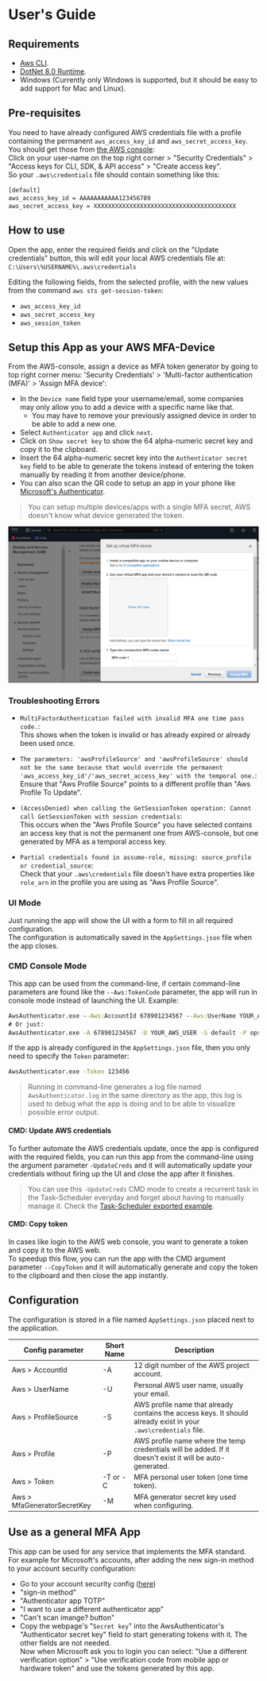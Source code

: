 
# User's Guide


## Requirements
- [Aws CLI](https://aws.amazon.com/cli/).
- [DotNet 8.0 Runtime](https://dotnet.microsoft.com/download).
- Windows (Currently only Windows is supported, but it should be easy to add support for Mac and Linux).


## Pre-requisites
You need to have already configured AWS credentials file 
with a profile containing the permanent `aws_access_key_id` and `aws_secret_access_key`.
You should get those from [the AWS console](https://console.aws.amazon.com/):  
Click on your user-name on the top right corner > "Security Credentials" > "Access keys for CLI, SDK, & API access" > "Create access key".  
So your `.aws\credentials` file should contain something like this:  
```
[default]
aws_access_key_id = AAAAAAAAAAA123456789
aws_secret_access_key = XXXXXXXXXXXXXXXXXXXXXXXXXXXXXXXXXXXXXXXX
```

## How to use
Open the app, enter the required fields and click on the "Update credentials" button,
this will edit your local AWS credentials file at:  
`C:\Users\%USERNAME%\.aws\credentials`  

Editing the following fields, from the selected profile, with the new values from the command `aws sts get-session-token`:
- `aws_access_key_id`
- `aws_secret_access_key`
- `aws_session_token`


## Setup this App as your AWS MFA-Device

From the AWS-console, assign a device as MFA token generator by going to top right corner menu: 
'Security Credentials' > 'Multi-factor authentication (MFA)' > 'Assign MFA device':
- In the `Device name` field type your username/email, some companies may only allow you to add a device with a specific name like that.  
  * You may have to remove your previously assigned device in order to be able to add a new one.  
- Select `Authenticator app` and click `next`.  
- Click on `Show secret key` to show the 64 alpha-numeric secret key and copy it to the clipboard.  
- Insert the 64 alpha-numeric secret key into the `Authenticator secret key` field 
to be able to generate the tokens instead of entering the token manually by reading it from another device/phone.  
- You can also scan the QR code to setup an app in your phone like [Microsoft's Authenticator](https://www.microsoft.com/en/security/mobile-authenticator-app).  

> You can setup multiple devices/apps with a single MFA secret, AWS doesn't know what device generated the token.

![Aws MFA setup window](./AwsMfaSetup.png)


### Troubleshooting Errors
- `MultiFactorAuthentication failed with invalid MFA one time pass code.`:  
   This shows when the token is invalid or has already expired or already been used once.

- `The parameters: 'awsProfileSource' and 'awsProfileSource' should not be the same because that would override the permanent 'aws_access_key_id'/'aws_secret_access_key' with the temporal one.`:  
   Ensure that "Aws Profile Source" points to a different profile than "Aws Profile To Update".

- `(AccessDenied) when calling the GetSessionToken operation: Cannot call GetSessionToken with session credentials`:  
   This occurs when the "Aws Profile Source" you have selected contains an access key that is not the permanent one from AWS-console, 
   but one generated by MFA as a temporal access key.

- `Partial credentials found in assume-role, missing: source_profile or credential_source`:  
   Check that your `.aws\credentials` file doesn't have extra properties like `role_arn` 
   in the profile you are using as "Aws Profile Source".


### UI Mode
Just running the app will show the UI with a form to fill in all required configuration.  
The configuration is automatically saved in the `AppSettings.json` file when the app closes.


### CMD Console Mode
This app can be used from the command-line, 
if certain command-line parameters are found like the `--Aws:TokenCode` parameter, the app will run in console mode instead of launching the UI.
Example:  
```cmd
AwsAuthenticator.exe --Aws:AccountId 678901234567 --Aws:UserName YOUR_AWS_USER --Aws:ProfileSource default  --Aws:Profile opsmfa --Aws:TokenCode 123456
# Or just:
AwsAuthenticator.exe -A 678901234567 -U YOUR_AWS_USER -S default -P opsmfa -C 123456
```
If the app is already configured in the `AppSettings.json` file, then you only need to specify the `Token` parameter:
```cmd
AwsAuthenticator.exe -Token 123456 
```

> Running in command-line generates a log file named `AwsAuthenticator.log` in the same directory as the app,
> this log is used to debug what the app is doing and to be able to visualize possible error output.

#### CMD: Update AWS credentials
To further automate the AWS credentials update, once the app is configured with the required fields, 
you can run this app from the command-line using the argument parameter `-UpdateCreds` 
and it will automatically update your credentials without firing up the UI and close the app after it finishes.

> You can use this `-UpdateCreds` CMD mode to create a recurrent task in the Task-Scheduler everyday and forget about having to manually manage it.
> Check the [Task-Scheduler exported example](../scripts/TaskScheduler/LazaroOnline-AwsAuthenticator-UpdateCreds.xml).


#### CMD: Copy token
In cases like login to the AWS web console, you want to generate a token and copy it to the AWS web.  
To speedup this flow, you can run the app with the CMD argument parameter `--CopyToken` 
and it will automatically generate and copy the token to the clipboard and then close the app instantly.


## Configuration
The configuration is stored in a file named `AppSettings.json` placed next to the application.  

 Config parameter            | Short Name | Description
-----------------------------|------------|---------------------------------------------------------------------------------
 Aws > AccountId             |    -A      | 12 digit number of the AWS project account.
 Aws > UserName              |    -U      | Personal AWS user name, usually your email.
 Aws > ProfileSource         |    -S      | AWS profile name that already contains the access keys. It should already exist in your `.aws\credentials` file.
 Aws > Profile               |    -P      | AWS profile name where the temp credentials will be added. If it doesn't exist it will be auto-generated.
 Aws > Token                 | -T or -C   | MFA personal user token (one time token).
 Aws > MfaGeneratorSecretKey |    -M      | MFA generator secret key used when configuring.


## Use as a general MFA App
This app can be used for any service that implements the MFA standard.  
For example for Microsoft's accounts, after adding the new sign-in method to your account security configuration:  
 - Go to your account security config ([here](https://mysignins.microsoft.com/security-info))  
 - "sign-in method"  
 - "Authenticator app TOTP"  
 - "I want to use a different authenticator app"  
 - "Can't scan imange? button"  
 - Copy the webpage's "`Secret key`" into the AwsAuthenticator's "Authenticator secret key" field to start generating tokens with it. The other fields are not needed.  
Now when Microsoft ask you to login you can select:
"Use a different verification option" > "Use verification code from mobile app or hardware token" and use the tokens generated by this app.

